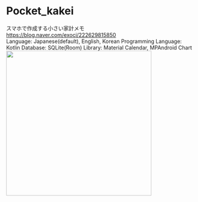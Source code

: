 # Pocket_kakei
スマホで作成する小さい家計メモ
<br>
https://blog.naver.com/exoci/222629815850
<br>
Language: Japanese(default), English, Korean
Programming Language: Kotlin
Database: SQLite(Room)
Library: Material Calendar, MPAndroid Chart
<img width="389" src="https://user-images.githubusercontent.com/81838716/150713928-4e940f28-c656-4b7b-b547-fcbfd1feab97.png">
